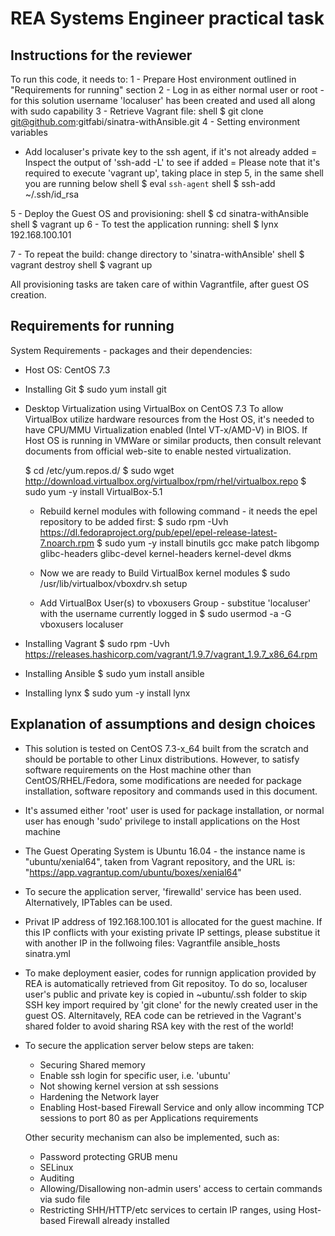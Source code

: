 REA Systems Engineer practical task
===================================

Instructions for the reviewer
-----------------------------

To run this code, it needs to:
1 - Prepare Host environment outlined in "Requirements for running" section
2 - Log in as either normal user or root - for this solution username 'localuser' has been created and used all along with sudo capability
3 - Retrieve Vagrant file:
  shell $ git clone git@github.com:gitfabi/sinatra-withAnsible.git
4 - Setting environment variables
  * Add localuser's private key to the ssh agent, if it's not already added
    = Inspect the output of 'ssh-add -L' to see if added
    = Please note that it's required to execute 'vagrant up', taking place in step 5, in the same shell you are running below
    shell $ eval `ssh-agent`
    shell $ ssh-add ~/.ssh/id_rsa

5 - Deploy the Guest OS and provisioning: 
  shell $ cd sinatra-withAnsible
  shell $ vagrant up
6 - To test the application running:
  shell $ lynx 192.168.100.101    

7 - To repeat the build:
    change directory to 'sinatra-withAnsible'
    shell $ vagrant destroy
    shell $ vagrant up

All provisioning tasks are taken care of within Vagrantfile, after guest OS creation.


Requirements for running
------------------------

System Requirements - packages and their dependencies:

- Host OS: CentOS 7.3

- Installing Git
  $ sudo yum install git

- Desktop Virtualization using VirtualBox on CentOS 7.3
  To allow VirtualBox utilize hardware resources from the Host OS, it's needed to have CPU/MMU Virtualization enabled (Intel VT-x/AMD-V) in BIOS. 
  If Host OS is running in VMWare or similar products, then consult relevant documents from official web-site to enable nested virtualization.
                
  $ cd /etc/yum.repos.d/
  $ sudo wget http://download.virtualbox.org/virtualbox/rpm/rhel/virtualbox.repo
  $ sudo yum -y install VirtualBox-5.1

  * Rebuild kernel modules with following command - it needs the epel repository to be added first:
  $ sudo rpm -Uvh https://dl.fedoraproject.org/pub/epel/epel-release-latest-7.noarch.rpm
  $ sudo yum -y install binutils gcc make patch libgomp glibc-headers glibc-devel kernel-headers kernel-devel dkms
  * Now we are ready to Build VirtualBox kernel modules
  $ sudo /usr/lib/virtualbox/vboxdrv.sh setup

  * Add VirtualBox User(s) to vboxusers Group - substitue 'localuser' with the username currently logged in
  $ sudo usermod -a -G vboxusers localuser

- Installing Vagrant
  $ sudo rpm -Uvh https://releases.hashicorp.com/vagrant/1.9.7/vagrant_1.9.7_x86_64.rpm

- Installing Ansible
  $ sudo yum install ansible

- Installing lynx
  $ sudo yum -y install lynx



Explanation of assumptions and design choices
---------------------------------------------

- This solution is tested on CentOS 7.3-x_64 built from the scratch and should be portable to other Linux distributions. However, to satisfy software requirements on the Host machine other than CentOS/RHEL/Fedora, some modifications are needed for package installation, software repository and commands used in this document.

- It's assumed either 'root' user is used for package installation, or normal user has enough 'sudo' privilege to install applications on the Host machine


- The Guest Operating System is Ubuntu 16.04 - the instance name is "ubuntu/xenial64", taken from Vagrant repository, and the URL is: "https://app.vagrantup.com/ubuntu/boxes/xenial64"

- To secure the application server, 'firewalld' service has been used. Alternatively, IPTables can be used.

- Privat IP address of 192.168.100.101 is allocated for the guest machine. If this IP conflicts with your existing private IP settings, please substitue it with another IP in the follwoing files:
	Vagrantfile
	ansible_hosts
	sinatra.yml

- To make deployment easier, codes for runnign application provided by REA is automatically retrieved from Git repositoy. To do so, localuser user's public and private key is copied in ~ubuntu/.ssh folder to skip SSH key import required by 'git clone' for the newly created user in the guest OS. Alternitavely, REA code can be retrieved in the Vagrant's shared folder to avoid sharing RSA key with the rest of the world!


- To secure the application server below steps are taken:
  * Securing Shared memory
  * Enable ssh login for specific user, i.e. 'ubuntu'
  * Not showing kernel version at ssh sessions
  * Hardening the Network layer
  * Enabling Host-based Firewall Service and only allow incomming TCP sessions to port 80 as per Applications requirements

  Other security mechanism can also be implemented, such as:
  * Password protecting GRUB menu
  * SELinux
  * Auditing
  * Allowing/Disallowing non-admin users' access to certain commands via sudo file
  * Restricting SHH/HTTP/etc services to certain IP ranges, using Host-based Firewall already installed

